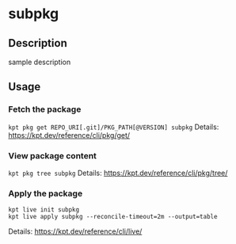 # subpkg

## Description
sample description

## Usage

### Fetch the package
`kpt pkg get REPO_URI[.git]/PKG_PATH[@VERSION] subpkg`
Details: https://kpt.dev/reference/cli/pkg/get/

### View package content
`kpt pkg tree subpkg`
Details: https://kpt.dev/reference/cli/pkg/tree/

### Apply the package
```
kpt live init subpkg
kpt live apply subpkg --reconcile-timeout=2m --output=table
```
Details: https://kpt.dev/reference/cli/live/
